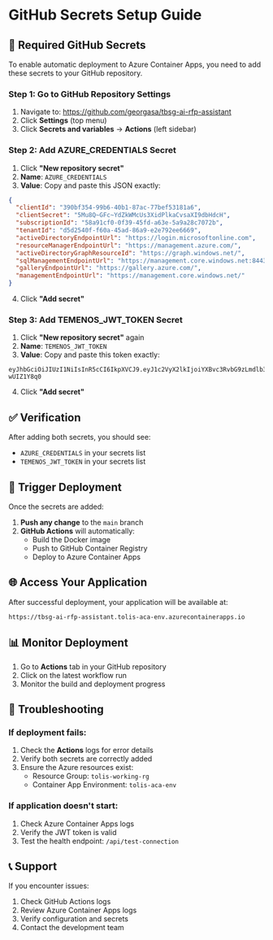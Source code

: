 # GitHub Secrets Setup Guide

## 🔐 **Required GitHub Secrets**

To enable automatic deployment to Azure Container Apps, you need to add these secrets to your GitHub repository.

### **Step 1: Go to GitHub Repository Settings**

1. Navigate to: https://github.com/georgasa/tbsg-ai-rfp-assistant
2. Click **Settings** (top menu)
3. Click **Secrets and variables** → **Actions** (left sidebar)

### **Step 2: Add AZURE_CREDENTIALS Secret**

1. Click **"New repository secret"**
2. **Name**: `AZURE_CREDENTIALS`
3. **Value**: Copy and paste this JSON exactly:

```json
{
  "clientId": "390bf354-99b6-40b1-87ac-77bef53181a6",
  "clientSecret": "5Mu8Q~GFc~YdZkWMcUs3XidPlkaCvsaXI9dbHdcH",
  "subscriptionId": "58a91cf0-0f39-45fd-a63e-5a9a28c7072b",
  "tenantId": "d5d2540f-f60a-45ad-86a9-e2e792ee6669",
  "activeDirectoryEndpointUrl": "https://login.microsoftonline.com",
  "resourceManagerEndpointUrl": "https://management.azure.com/",
  "activeDirectoryGraphResourceId": "https://graph.windows.net/",
  "sqlManagementEndpointUrl": "https://management.core.windows.net:8443/",
  "galleryEndpointUrl": "https://gallery.azure.com/",
  "managementEndpointUrl": "https://management.core.windows.net/"
}
```

4. Click **"Add secret"**

### **Step 3: Add TEMENOS_JWT_TOKEN Secret**

1. Click **"New repository secret"** again
2. **Name**: `TEMENOS_JWT_TOKEN`
3. **Value**: Copy and paste this token exactly:

```
eyJhbGciOiJIUzI1NiIsInR5cCI6IkpXVCJ9.eyJ1c2VyX2lkIjoiYXBvc3RvbG9zLmdlb3JnYXMiLCJlbWFpbCI6ImFwb3N0b2xvcy5nZW9yZ2FzQHRlbWVub3MuY29tIiwiZXhwIjoxNzYyMDcxNjIzLCJpYXQiOjE3NTk0Nzk2MjMsImlzcyI6InRic2cudGVtZW5vcy5jb20iLCJhdWQiOiJ0ZW1lbm9zLWFwaSJ9.8VuKANbWATjEg24yJU7sxrtilmeJNJEfZ-wUIZ1Y8q0
```

4. Click **"Add secret"**

## ✅ **Verification**

After adding both secrets, you should see:
- `AZURE_CREDENTIALS` in your secrets list
- `TEMENOS_JWT_TOKEN` in your secrets list

## 🚀 **Trigger Deployment**

Once the secrets are added:

1. **Push any change** to the `main` branch
2. **GitHub Actions** will automatically:
   - Build the Docker image
   - Push to GitHub Container Registry
   - Deploy to Azure Container Apps

## 🌐 **Access Your Application**

After successful deployment, your application will be available at:
```
https://tbsg-ai-rfp-assistant.tolis-aca-env.azurecontainerapps.io
```

## 📊 **Monitor Deployment**

1. Go to **Actions** tab in your GitHub repository
2. Click on the latest workflow run
3. Monitor the build and deployment progress

## 🔧 **Troubleshooting**

### If deployment fails:
1. Check the **Actions** logs for error details
2. Verify both secrets are correctly added
3. Ensure the Azure resources exist:
   - Resource Group: `tolis-working-rg`
   - Container App Environment: `tolis-aca-env`

### If application doesn't start:
1. Check Azure Container Apps logs
2. Verify the JWT token is valid
3. Test the health endpoint: `/api/test-connection`

## 📞 **Support**

If you encounter issues:
1. Check GitHub Actions logs
2. Review Azure Container Apps logs
3. Verify configuration and secrets
4. Contact the development team
